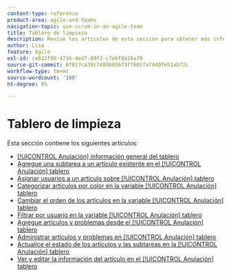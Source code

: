 ```yaml
---
content-type: reference
product-area: agile-and-teams
navigation-topic: use-scrum-in-an-agile-team
title: Tablero de limpieza
description: Revise los artículos de esta sección para obtener más información sobre el uso del panel de control de calidad en Workfront.
author: Lisa
feature: Agile
exl-id: ce032f98-4716-4ed7-99f3-c7ebf0a16a70
source-git-commit: 6f817ca39c7489b85673ff601faf440fe51ab72c
workflow-type: tm+mt
source-wordcount: '108'
ht-degree: 0%

---
```


# Tablero de limpieza

Esta sección contiene los siguientes artículos:

* [[!UICONTROL Anulación] información general del tablero](../../../agile/use-scrum-in-an-agile-team/scrum-board/scrum-board-overview.md)
* [Agregue una subtarea a un artículo existente en el [!UICONTROL Anulación] tablero](../../../agile/use-scrum-in-an-agile-team/scrum-board/add-a-subtask-to-an-existing-story-scrum.md)
* [Asignar usuarios a un artículo sobre [!UICONTROL Anulación] tablero](../../../agile/use-scrum-in-an-agile-team/scrum-board/assign-users-to-a-story-scrum.md)
* [Categorizar artículos por color en la variable [!UICONTROL Anulación] tablero](../../../agile/use-scrum-in-an-agile-team/scrum-board/categorize-stories-by-color.md)
* [Cambiar el orden de los artículos en la variable [!UICONTROL Anulación] tablero](../../../agile/use-scrum-in-an-agile-team/scrum-board/change-order-of-stories.md)
* [Filtrar por usuario en la variable [!UICONTROL Anulación] tablero](../../../agile/use-scrum-in-an-agile-team/scrum-board/filter-by-user-scrum-board.md)
* [Agregue artículos y problemas desde el [!UICONTROL Anulación] tablero](../../../agile/use-scrum-in-an-agile-team/scrum-board/add-story-from-scrum-board.md)
* [Administrar artículos y problemas en [!UICONTROL Anulación] tablero](../../../agile/use-scrum-in-an-agile-team/scrum-board/manage-scrum-board.md)
* [Actualice el estado de los artículos y las subtareas en la [!UICONTROL Anulación] tablero](../../../agile/use-scrum-in-an-agile-team/scrum-board/update-status-of-stories-and-subtasks.md)
* [Ver y editar la información del artículo en el [!UICONTROL Anulación] tablero](../../../agile/use-scrum-in-an-agile-team/scrum-board/view-and-edit-story-info.md)
